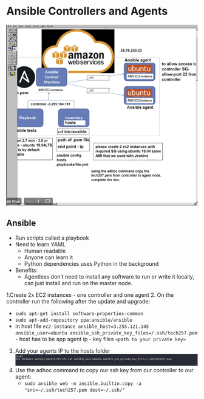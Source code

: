 # Ansible Controllers and Agents

![Diagram](<images/Screenshot 2024-03-25 122405.png>)

## Ansible

- Run scripts called a playbook
- Need to learn YAML
    - Human readable
    - Anyone can learn it
    - Python dependencies uses Python in the background
- Benefits:
    - Agentless don’t need to install any software to run or write it locally, can just install and run on the master node.

1.Create 2x EC2 instances - one controller and one agent
2. On the controller run the following after the update and upgrade:
   - `sudo apt-get install software-properties-common`
   - `sudo apt-add-repository ppa:ansible/ansible`
   - in host file `ec2-instance ansible_host=3.255.121.145 ansible_user=ubuntu ansible_ssh_private_key_files=/.ssh/tech257.pem`
    - host has to be app agent ip
    - key files `<path to your private key>`
3. Add your agents IP to the hosts folder
    ![ip structure](<images/Screenshot 2024-03-25 133410.png>)
4. Use the adhoc command to copy our ssh key from our controller to our agent:
    - `sudo ansible web -m ansible.builtin.copy -a "src=~/.ssh/tech257.pem dest=~/.ssh/"`
